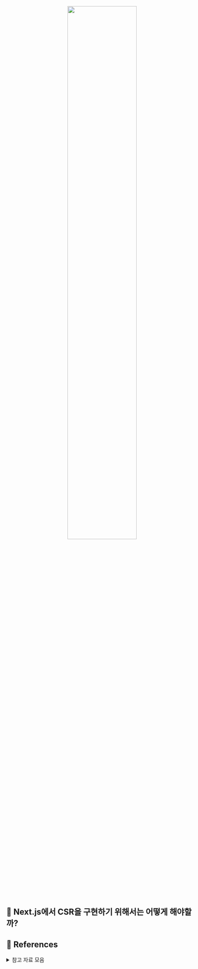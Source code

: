 <p align="center"><img src="https://github.com/JeongwooHam/FE_Study_Logs/assets/123251211/63dfcf77-46de-42a2-aa58-3574a85df61d" width="60%"/></p>

## 🧐 Next.js에서 CSR을 구현하기 위해서는 어떻게 해야할까?

## 🔎 References

<details>
<summary>참고 자료 모음</summary>
<div markdown="1">

- [Client-side Rendering (CSR)](https://nextjs.org/docs/pages/building-your-application/rendering/client-side-rendering)
- [[Next] Next js를 사용하여 SSR, CSR 구현](https://velog.io/@sji7532/Next-Next-js%EB%A5%BC-%EC%82%AC%EC%9A%A9%ED%95%98%EC%97%AC-SSR-CSR-%EA%B5%AC%ED%98%84)
- [Client-side Fetching](https://nextjs.org/docs/pages/building-your-application/data-fetching/client-side#client-side-data-fetching-with-useeffect)
- [Next.js에서 SWR을 사용해 보자 - 1 (Fetch)](https://velog.io/@sinclairr/next-swr-1)
- [[React, Next.js] - useSWR Hook 알아보기!](https://jaeseokim.dev/React/React-Nextjs-useSWR-Hook-%EC%95%8C%EC%95%84%EB%B3%B4%EA%B8%B0/)

</div>
</details>
